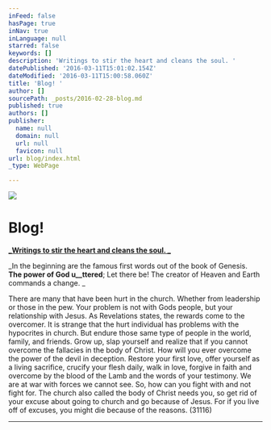 ```yaml
---
inFeed: false
hasPage: true
inNav: true
inLanguage: null
starred: false
keywords: []
description: 'Writings to stir the heart and cleans the soul. '
datePublished: '2016-03-11T15:01:02.154Z'
dateModified: '2016-03-11T15:00:58.060Z'
title: 'Blog! '
author: []
sourcePath: _posts/2016-02-28-blog.md
published: true
authors: []
publisher:
  name: null
  domain: null
  url: null
  favicon: null
url: blog/index.html
_type: WebPage

---
```

![](https://the-grid-user-content.s3-us-west-2.amazonaws.com/dc3104bf-3f43-4f93-91e3-8515000c5a23.jpg)

# Blog! 

[**_Writings to stir the heart and cleans the soul. _**][0]

_In the beginning are the famous first words out of the book of Genesis. __The power of God u__ttered__; Let there be! The creator of Heaven and Earth commands a change. _

There are many that have been hurt in the church. Whether from leadership or those in the pew. Your problem is not with Gods people, but your relationship with Jesus. As Revelations states, the rewards come to the overcomer. It is strange that the hurt individual has problems with the hypocrites in church. But endure those same type of people in the world, family, and friends. Grow up, slap yourself and realize that if you cannot overcome the fallacies in the body of Christ. How will you ever overcome the power of the devil in deception. Restore your first love, offer yourself as a living sacrifice, crucify your flesh daily, walk in love, forgive in faith and overcome by the blood of the Lamb and the words of your testimony. We are at war with forces we cannot see. So, how can you fight with and not fight for. The church also called the body of Christ needs you, so get rid of your excuse about going to church and go because of Jesus. For if you live off of excuses, you might die because of the reasons. (31116) 

****

[0]: null